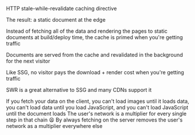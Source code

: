 <!-- ## Rendering

-   Static

<v-click>

-   SSR with SWR Cache-Control

</v-click>

<v-click>

-   Always ship rendered HTML to the user

</v-click>

## Interactivity

-   Minimal
-   Search
-   Progressive enhancement

---

## Hydration

-   Partial
-   Progressive
-   Resumable

---

## Routing

-   HTML Swap
-   Hybrid

---

## Examples

-   Astro + Solid, Svelte, or Preact
-   Elder.js
-   îles
-   Qwik
-   Marko
-   Next.js 13 App Router -->

HTTP stale-while-revalidate caching directive 

The result: a static document at the edge

Instead of fetching all of the data and rendering the pages to static documents at build/deploy time, the cache is primed when you're getting traffic

Documents are served from the cache and revalidated in the background for the next visitor

Like SSG, no visitor pays the download + render cost when you're getting traffic

SWR is a great alternative to SSG and many CDNs support it

If you fetch your data on the client, you can't load images until it loads data, you can't load data until you load JavaScript, and you can't load JavaScript until the document loads
The user's network is a multiplier for every single step in that chain 😫
By always fetching on the server removes the user's network as a multiplier everywhere else

<!-- ## Treat search as a routing and data event -->

<!--
Before Remix, most client-side routers didn't treat routing as a data event. They simply handled navigation, but if we look at the web... That's not really how routing works.

HTTP routing — the backbone of the entire web — is not just a navigation event, but a data event. When we navigate to a new URL, we also fetch the data to render that page at our destination as a part of that navigation. In the olden days this was done entirely on the server with something like Rails. With the advent of client-side routing, most routers would just fetch the JavaScript required to start rendering the page and then that JavaScript would fetch the data it needed. But Remix (and React Router 6.4+) changed all that with the introduction of loaders and actions.

Loaders run on every route change and they run in parallel for every route segment. This allows data to be fetched while you render and allows all of the data needed for the page to be fetched at once, without waiting for one component to render before the data inside of that component can be fetched.

Actions perform a similar function, but for mutative navigations. The native control for mutating data in HTML is the classic <form> element. But in HTML, form submission is a routing and navigation event! And Remix respects this behavior in their client-side <Form> implementation, calling an action on the server when a form submission is received and then calling the page's loader again to revalidate any data that may have been changed by the action.

Search can be accomplished with a <form> as well, and the default form is actually a HTTP GET call, meaning it triggers navigation and data loading on submission. This is commonly used for search in concert with query params (also called SEARCH params) and works extrodinarily well with Remix's loaders. When a search <form> is submitted with a GET method, the loader is called again and the page revalidated with new data from the search.
-->
